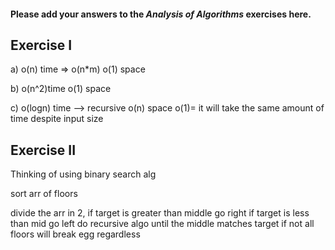 #### Please add your answers to the ***Analysis of  Algorithms*** exercises here.

## Exercise I

a) o(n) time => o(n*m)
    o(1) space


b) o(n^2)time
    o(1) space


c) o(logn) time   --> recursive
o(n) space
o(1)= it will take the same amount of time despite input size

## Exercise II

Thinking of using binary search alg

sort arr of floors

divide the arr in 2, 
if target is greater than middle go right
if target is less than mid
go left
do recursive algo
until the middle matches target
if not all floors will break egg regardless


